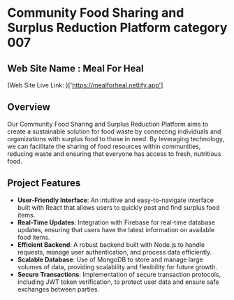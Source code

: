 # Community Food Sharing and Surplus Reduction Platform category 007
## Web Site Name : Meal For Heal
(Web Site Live Link: )['https://mealforheal.netlify.app']


## Overview
Our Community Food Sharing and Surplus Reduction Platform aims to create a sustainable solution for food waste by connecting individuals and organizations with surplus food to those in need. By leveraging technology, we can facilitate the sharing of food resources within communities, reducing waste and ensuring that everyone has access to fresh, nutritious food.

## Project Features
- **User-Friendly Interface**: An intuitive and easy-to-navigate interface built with React that allows users to quickly post and find surplus food items.
- **Real-Time Updates**: Integration with Firebase for real-time database updates, ensuring that users have the latest information on available food items.
- **Efficient Backend**: A robust backend built with Node.js to handle requests, manage user authentication, and process data efficiently.
- **Scalable Database**: Use of MongoDB to store and manage large volumes of data, providing scalability and flexibility for future growth.
- **Secure Transactions**: Implementation of secure transaction protocols, including JWT token verification, to protect user data and ensure safe exchanges between parties.

